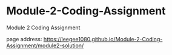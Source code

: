 # Module-2-Coding-Assignment
Module 2 Coding Assignment

page address: https://leegee1080.github.io/Module-2-Coding-Assignment/module2-solution/